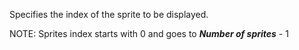 Specifies the index of the sprite to be displayed.

NOTE: Sprites index starts with 0 and goes to _**Number of sprites**_ - 1